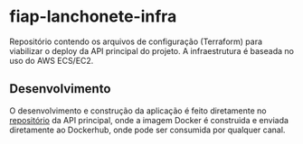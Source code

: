 # fiap-lanchonete-infra

Repositório contendo os arquivos de configuração (Terraform) para viabilizar o deploy da API principal do projeto. A infraestrutura é baseada no uso do AWS ECS/EC2.

## Desenvolvimento
O desenvolvimento e construção da aplicação é feito diretamente no [repositório](https://github.com/fiap-9soat/fiap-lanchonete) da API principal, onde a imagem Docker é construida e enviada diretamente ao Dockerhub, onde pode ser consumida por qualquer canal.
